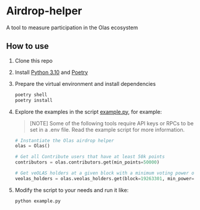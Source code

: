 # Airdrop-helper

A tool to measure participation in the Olas ecosystem


## How to use

1. Clone this repo

2. Install [Python 3.10](https://www.python.org/downloads/) and [Poetry](https://python-poetry.org/docs/)

3. Prepare the virtual environment and install dependencies
    ```bash
    poetry shell
    poetry install
    ```

4. Explore the examples in the script [example.py](https://github.com/valory-xyz/airdrop-helper/blob/main/example.py), for example:

    > [NOTE]
    > Some of the following tools require API keys or RPCs to be set in a .env file. Read the example script for more information.

    ```python
    # Instantiate the Olas airdrop helper
    olas = Olas()

    # Get all Contribute users that have at least 50k points
    contributors = olas.contributors.get(min_points=50000)

    # Get veOLAS holders at a given block with a minimum voting power of 100
    veolas_holders = olas.veolas_holders.get(block=19263301, min_power=100)
    ``````

5. Modify the script to your needs and run it like:
    ```bash
    python example.py
    ```